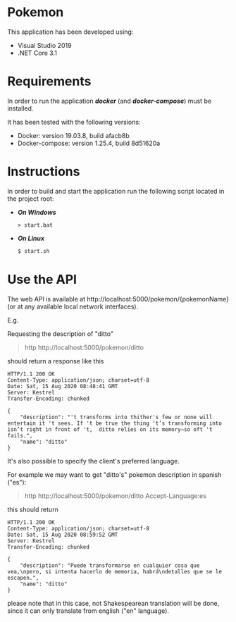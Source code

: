 # Pokemon

This application has been developed using:
- Visual Studio 2019
- .NET Core 3.1

# Requirements
In order to run the application ***docker*** (and ***docker-compose***) must be installed.

It has been tested with the following versions:
 - Docker: version 19.03.8, build afacb8b
 - Docker-compose: version 1.25.4, build 8d51620a


# Instructions

In order to build and start the application run the following script located in the project root:

- ***On Windows***
    ```
    > start.bat
    ```
    
- ***On Linux***
    ```sh
    $ start.sh
    ```

# Use the API
The web API is available at http://localhost:5000/pokemon/{pokemonName} (or at any available local network interfaces).

E.g.

Requesting the description of "ditto"

> http http://localhost:5000/pokemon/ditto

should return a response like this

```
HTTP/1.1 200 OK
Content-Type: application/json; charset=utf-8
Date: Sat, 15 Aug 2020 08:48:41 GMT
Server: Kestrel
Transfer-Encoding: chunked

{
    "description": "'t transforms into thither's few or none will entertain it 't sees. If 't be true the thing 't’s transforming into isn’t right in front of 't,  ditto relies on its memory—so oft 't fails.",
    "name": "ditto"
}

```

It's also possible to specify the client's preferred language.

For example we may want to get "ditto's" pokemon description in spanish ("es"):

> http http://localhost:5000/pokemon/ditto Accept-Language:es

this should return
```
HTTP/1.1 200 OK
Content-Type: application/json; charset=utf-8
Date: Sat, 15 Aug 2020 08:59:52 GMT
Server: Kestrel
Transfer-Encoding: chunked

{
    "description": "Puede transformarse en cualquier cosa que vea,\npero, si intenta hacerlo de memoria, habrá\ndetalles que se le escapen.",
    "name": "ditto"
}
```

please note that in this case, not Shakespearean translation will be done, since it can only translate from english ("en" language).
